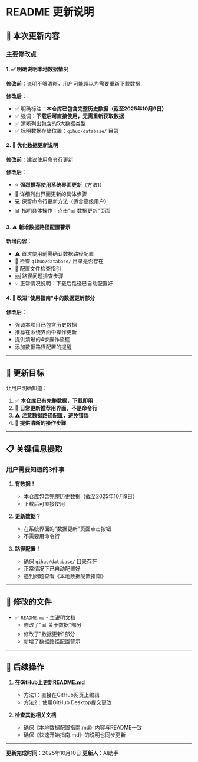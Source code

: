 # README 更新说明

## 📝 本次更新内容

### 主要修改点

#### 1. ✅ 明确说明本地数据情况

**修改前**：说明不够清晰，用户可能误以为需要重新下载数据

**修改后**：
- ✅ 明确标注：**本仓库已包含完整历史数据（截至2025年10月9日）**
- ✅ 强调：**下载后可直接使用，无需重新获取数据**
- ✅ 清晰列出包含的5大数据类型
- ✅ 标明数据存储位置：`qihuo/database/` 目录

#### 2. 🔄 优化数据更新说明

**修改前**：建议使用命令行更新

**修改后**：
- ⭐ **强烈推荐使用系统界面更新**（方法1）
- 📝 详细列出界面更新的具体步骤
- 💻 保留命令行更新方法（适合高级用户）
- 📊 指明具体操作：点击"📊 数据更新"页面

#### 3. ⚠️ 新增数据路径配置警示

**新增内容**：
- ⚠️ 首次使用前需确认数据路径配置
- 📁 检查 `qihuo/database/` 目录是否存在
- 🔧 配置文件检查指引
- 🆘 路径问题排查步骤
- 💡 正常情况说明：下载后路径已自动配置好

#### 4. 📖 改进"使用指南"中的数据更新部分

**修改后**：
- 强调本项目已包含历史数据
- 推荐在系统界面中操作更新
- 提供清晰的4步操作流程
- 添加数据路径配置的提醒

---

## 🎯 更新目标

让用户明确知道：

1. ✅ **本仓库已有完整数据，下载即用**
2. 🔄 **日常更新推荐用界面，不是命令行**
3. ⚠️ **注意数据路径配置，避免错误**
4. 📖 **提供清晰的操作步骤**

---

## 📋 关键信息提取

### 用户需要知道的3件事

1. **有数据！**
   - 本仓库包含完整历史数据（截至2025年10月9日）
   - 下载后可直接使用

2. **更新数据？**
   - 在系统界面的"数据更新"页面点击按钮
   - 不需要用命令行

3. **路径配置！**
   - 确保 `qihuo/database/` 目录存在
   - 正常情况下已自动配置好
   - 遇到问题查看《本地数据配置指南》

---

## 📂 修改的文件

- ✅ `README.md` - 主说明文档
  - 修改了"📊 关于数据"部分
  - 修改了"数据更新"部分
  - 新增了数据路径配置警示

---

## 🚀 后续操作

1. **在GitHub上更新README.md**
   - 方法1：直接在GitHub网页上编辑
   - 方法2：使用GitHub Desktop提交更改

2. **检查其他相关文档**
   - 确保《本地数据配置指南.md》内容与README一致
   - 确保《快速开始指南.md》的说明也同步更新

---

**更新完成时间**：2025年10月10日
**更新人**：AI助手

